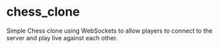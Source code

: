# chess_clone
Simple Chess clone using WebSockets to allow players to connect to the server and play live against each other.